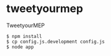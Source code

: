 tweetyourmep
============

TweetyourMEP

    $ npm install
    $ cp config.js.development config.js
    $ node app